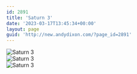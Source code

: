 ```yaml
---
id: 2891
title: 'Saturn 3'
date: '2023-03-17T13:45:34+00:00'
layout: page
guid: 'http://new.andydixon.com/?page_id=2891'
---
```


![Saturn 3](https://i0.wp.com/assets.g8x2.ldn.idrivee2-23.com/posters/Saturn%203%2001.jpg?w=1200&ssl=1 "Saturn 3")  
![Saturn 3](https://i0.wp.com/assets.g8x2.ldn.idrivee2-23.com/posters/Saturn%203%2002.jpg?w=1200&ssl=1 "Saturn 3")  
![Saturn 3](https://i0.wp.com/assets.g8x2.ldn.idrivee2-23.com/posters/Saturn%203%2003.jpg?w=1200&ssl=1 "Saturn 3")